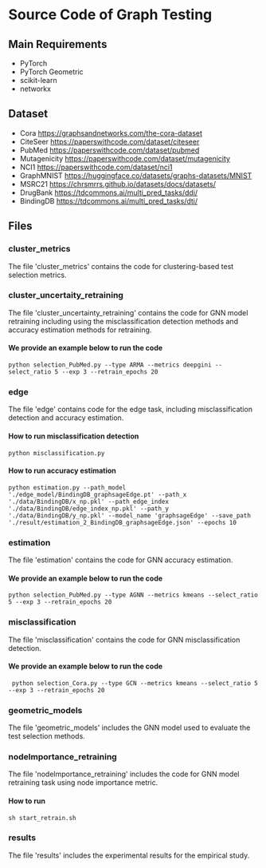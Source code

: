 # Source Code of Graph Testing
## Main Requirements
- PyTorch 
- PyTorch Geometric
- scikit-learn
- networkx

## Dataset
- Cora  https://graphsandnetworks.com/the-cora-dataset
- CiteSeer  https://paperswithcode.com/dataset/citeseer
- PubMed    https://paperswithcode.com/dataset/pubmed
- Mutagenicity  https://paperswithcode.com/dataset/mutagenicity
- NCI1  https://paperswithcode.com/dataset/nci1
- GraphMNIST    https://huggingface.co/datasets/graphs-datasets/MNIST
- MSRC21    https://chrsmrrs.github.io/datasets/docs/datasets/
- DrugBank  https://tdcommons.ai/multi_pred_tasks/ddi/
- BindingDB https://tdcommons.ai/multi_pred_tasks/dti/

## Files 

### cluster_metrics
The file 'cluster_metrics' contains the code for clustering-based test selection metrics.

### cluster_uncertaity_retraining
The file 'cluster_uncertainty_retraining' contains the code for GNN model retraining including using the misclassification detection methods and accuracy estimation methods for retraining. 
#### We provide an example below to run the code 
    python selection_PubMed.py --type ARMA --metrics deepgini --select_ratio 5 --exp 3 --retrain_epochs 20

### edge 
The file 'edge' contains code for the edge task, including misclassification detection and accuracy estimation.
#### How to run misclassification detection
    python misclassification.py
#### How to run accuracy estimation
    python estimation.py --path_model './edge_model/BindingDB_graphsageEdge.pt' --path_x './data/BindingDB/x_np.pkl' --path_edge_index './data/BindingDB/edge_index_np.pkl' --path_y './data/BindingDB/y_np.pkl' --model_name 'graphsageEdge' --save_path './result/estimation_2_BindingDB_graphsageEdge.json' --epochs 10

### estimation
The file 'estimation' contains the code for GNN accuracy estimation. 
#### We provide an example below to run the code 
    python selection_PubMed.py --type AGNN --metrics kmeans --select_ratio 5 --exp 3 --retrain_epochs 20

### misclassification
The file 'misclassification' contains the code for GNN misclassification detection. 
#### We provide an example below to run the code 
     python selection_Cora.py --type GCN --metrics kmeans --select_ratio 5 --exp 3 --retrain_epochs 20

### geometric_models
The file 'geometric_models' includes the GNN model used to evaluate the test selection methods.

### nodelmportance_retraining
The file 'nodelmportance_retraining' includes the code for GNN model retraining task using node importance metric.
#### How to run
    sh start_retrain.sh

### results
The file 'results' includes the experimental results for the empirical study.



